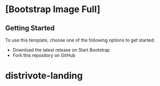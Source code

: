 # [Bootstrap Image Full]

## Getting Started

To use this template, choose one of the following options to get started:
* Download the latest release on Start Bootstrap
* Fork this repository on GitHub
# distrivote-landing
